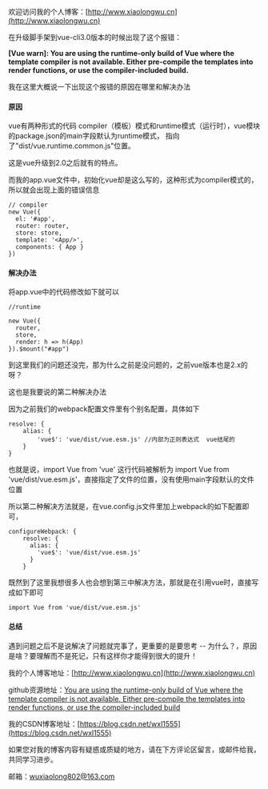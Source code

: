 欢迎访问我的个人博客：[http://www.xiaolongwu.cn](http://www.xiaolongwu.cn)

在升级脚手架到vue-cli3.0版本的时候出现了这个报错：

**[Vue warn]: You are using the runtime-only build of Vue where the template compiler is not available. Either pre-compile the templates into render functions, or use the compiler-included build.**

我在这里大概说一下出现这个报错的原因在哪里和解决办法

#### 原因
 vue有两种形式的代码   compiler（模板）模式和runtime模式（运行时），vue模块的package.json的main字段默认为runtime模式， 指向了"dist/vue.runtime.common.js"位置。
 
 
 这是vue升级到2.0之后就有的特点。
 
 而我的app.vue文件中，初始化vue却是这么写的，这种形式为compiler模式的，所以就会出现上面的错误信息
```
// compiler
new Vue({
  el: '#app',
  router: router,
  store: store,
  template: '<App/>',
  components: { App }
})

```
#### 解决办法
将app.vue中的代码修改如下就可以

```
//runtime

new Vue({
  router,
  store,
  render: h => h(App)
}).$mount("#app")
```

到这里我们的问题还没完，那为什么之前是没问题的，之前vue版本也是2.x的呀？

这也是我要说的第二种解决办法

因为之前我们的webpack配置文件里有个别名配置，具体如下
```
resolve: {
    alias: {
        'vue$': 'vue/dist/vue.esm.js' //内部为正则表达式  vue结尾的
    }
}
```

也就是说，import Vue from 'vue' 这行代码被解析为  import Vue from 'vue/dist/vue.esm.js'，直接指定了文件的位置，没有使用main字段默认的文件位置

所以第二种解决方法就是，在vue.config.js文件里加上webpack的如下配置即可，

```
configureWebpack: {
    resolve: {
      alias: {
        'vue$': 'vue/dist/vue.esm.js' 
      }
    }
```

既然到了这里我想很多人也会想到第三中解决方法，那就是在引用vue时，直接写成如下即可
```
import Vue from 'vue/dist/vue.esm.js'
```

#### 总结
遇到问题之后不是说解决了问题就完事了，更重要的是要思考 -- 为什么？，原因是啥？要理解而不是死记，只有这样你才能得到很大的提升！



我的个人博客地址：[http://www.xiaolongwu.cn](http://www.xiaolongwu.cn)

github资源地址：[You are using the runtime-only build of Vue where the template compiler is not available. Either pre-compile the templates into render functions, or use the compiler-included build](https://github.com/LeonWuV/FE-blog-repository/blob/master/vue/You%20are%20using%20the%20runtime-only%20build%20of%20Vue%20where%20the%20template%20compiler%20is%20not%20a.md)

我的CSDN博客地址：[https://blog.csdn.net/wxl1555](https://blog.csdn.net/wxl1555)

如果您对我的博客内容有疑惑或质疑的地方，请在下方评论区留言，或邮件给我，共同学习进步。

邮箱：wuxiaolong802@163.com



